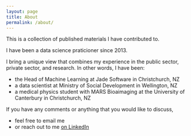 ```yaml
---
layout: page
title: About
permalink: /about/
---
```


This is a collection of published materials I have contributed to.

I have been a data science praticioner since 2013.

I bring a unique view that combines my experience in the public sector, private sector, and research. In other words, I have been:
- the Head of Machine Learning at Jade Software in Christchurch, NZ
- a data scientist at Ministry of Social Development in Wellington, NZ
- a medical physics student with MARS Bioaimaging at the University of Canterbury in Christchurch, NZ

If you have any comments or anything that you would like to discuss,
- feel free to email me
- or reach out to me [on LinkedIn](https://www.linkedin.com/in/drsjnik/)
